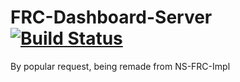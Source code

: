 # FRC-Dashboard-Server [![Build Status](https://travis-ci.org/d4rkfly3r/FRC-Dashboard-Server.svg?branch=master)](https://travis-ci.org/d4rkfly3r/FRC-Dashboard-Server)
By popular request, being remade from NS-FRC-Impl
